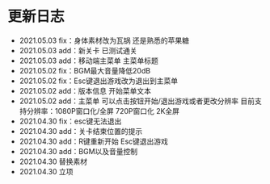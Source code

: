 # 更新日志

- 2021.05.03 fix：身体素材改为瓦锅 还是熟悉的苹果糖
- 2021.05.03 add：新关卡 已测试通关
- 2021.05.03 add：移动端主菜单 主菜单标题
- 2021.05.02 fix：BGM最大音量降低20dB
- 2021.05.02 fix：Esc键退出游戏改为退出到主菜单
- 2021.05.02 add：版本信息 开始菜单文本
- 2021.05.02 add：主菜单 可以点击按钮开始/退出游戏或者更改分辨率 目前支持分辨率：1080P窗口化/全屏 720P窗口化 2K全屏
- 2021.04.30 fix：esc键无法退出
- 2021.04.30 add：关卡结束位置的提示
- 2021.04.30 add：R键重新开始 Esc键退出游戏
- 2021.04.30 add：BGM以及音量控制
- 2021.04.30 替换素材
- 2021.04.30 立项
